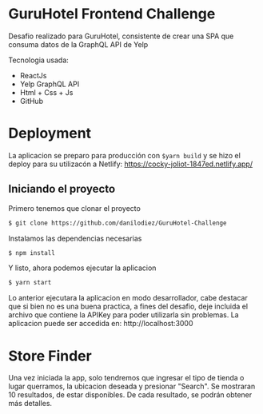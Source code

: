 # GuruHotel Frontend Challenge

Desafio realizado para GuruHotel, consistente de crear una SPA que consuma datos de la GraphQL API de Yelp

Tecnologia usada:
  - ReactJs
  - Yelp GraphQL API
  - Html + Css + Js
  - GitHub
# Deployment
La aplicacion se preparo para producción con ```$yarn build``` y se hizo el deploy para su utilizacón a Netlify:
    https://cocky-joliot-1847ed.netlify.app/
## Iniciando el proyecto
Primero tenemos que clonar el proyecto
```sh
$ git clone https://github.com/danilodiez/GuruHotel-Challenge
```
Instalamos las dependencias necesarias
```sh
$ npm install
```

Y listo, ahora podemos ejecutar la aplicacion
```sh
$ yarn start
```
Lo anterior ejecutara la aplicacion en modo desarrollador, cabe destacar que si bien no es una buena practica, a fines del desafio, deje incluida el archivo que contiene la APIKey para poder utilizarla sin problemas.
La aplicacion puede ser accedida en:
 http://localhost:3000 

# Store Finder
Una vez iniciada la app, solo tendremos que ingresar el tipo de tienda o lugar querramos, la ubicacion deseada y presionar "Search".
Se mostraran 10 resultados, de estar disponibles. De cada resultado, se podrán obtener más detalles.



